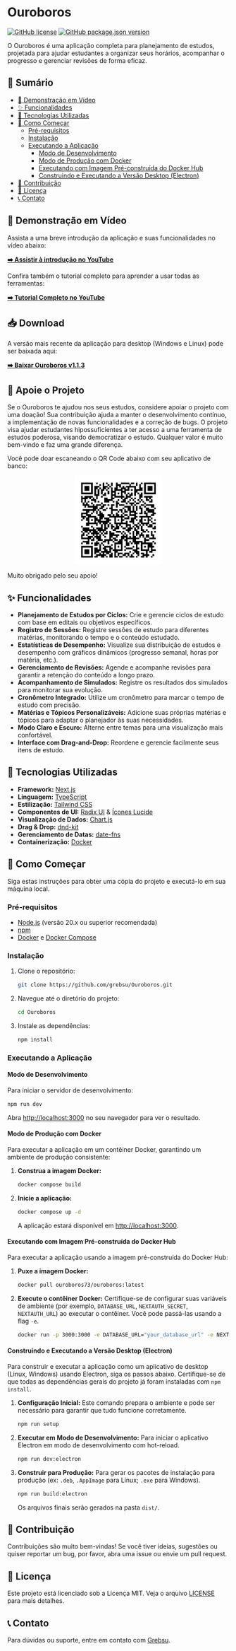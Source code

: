 # Ouroboros

[![GitHub license](https://img.shields.io/github/license/grebsu/Ouroboros.svg)](https://github.com/grebsu/Ouroboros/blob/master/LICENSE)
[![GitHub package.json version](https://img.shields.io/github/package-json/version/grebsu/Ouroboros)](https://github.com/grebsu/Ouroboros/blob/master/package.json)
<!-- Adicione mais badges aqui, ex: status de build -->

O Ouroboros é uma aplicação completa para planejamento de estudos, projetada para ajudar estudantes a organizar seus horários, acompanhar o progresso e gerenciar revisões de forma eficaz.

## 📖 Sumário
- [🎥 Demonstração em Vídeo](#-demonstração-em-vídeo)
- [✨ Funcionalidades](#-funcionalidades)
- [🚀 Tecnologias Utilizadas](#-tecnologias-utilizadas)
- [🏁 Como Começar](#-como-começar)
  - [Pré-requisitos](#pré-requisitos)
  - [Instalação](#instalação)
  - [Executando a Aplicação](#executando-a-aplicação)
    - [Modo de Desenvolvimento](#modo-de-desenvolvimento)
    - [Modo de Produção com Docker](#modo-de-produção-com-docker)
    - [Executando com Imagem Pré-construída do Docker Hub](#executando-com-imagem-pré-construída-do-docker-hub)
    - [Construindo e Executando a Versão Desktop (Electron)](#construindo-e-executando-a-versão-desktop-electron)
- [🤝 Contribuição](#-contribuição)
- [📄 Licença](#-licença)
- [📞 Contato](#-contato)

## 🎥 Demonstração em Vídeo

Assista a uma breve introdução da aplicação e suas funcionalidades no vídeo abaixo:

**[➡️ Assistir à introdução no YouTube](https://youtu.be/nKAGOVKF7A8?si=D0Oa3fFRNpJWIz3W)**

Confira também o tutorial completo para aprender a usar todas as ferramentas:

**[➡️ Tutorial Completo no YouTube](https://youtu.be/vAGiZICjqSM)**

## 📥 Download

A versão mais recente da aplicação para desktop (Windows e Linux) pode ser baixada aqui:

**[➡️ Baixar Ouroboros v1.1.3](https://github.com/grebsu/Ouroboros/releases/tag/v1.1.3)**

## 💖 Apoie o Projeto

Se o Ouroboros te ajudou nos seus estudos, considere apoiar o projeto com uma doação! Sua contribuição ajuda a manter o desenvolvimento contínuo, a implementação de novas funcionalidades e a correção de bugs. O projeto visa ajudar estudantes hipossuficientes a ter acesso a uma ferramenta de estudos poderosa, visando democratizar o estudo. Qualquer valor é muito bem-vindo e faz uma grande diferença.

Você pode doar escaneando o QR Code abaixo com seu aplicativo de banco:

<p align="center">
  <img src="public/qrcode-pix.png" alt="QR Code PIX para doação" width="200">
</p>

Muito obrigado pelo seu apoio!


## ✨ Funcionalidades

- **Planejamento de Estudos por Ciclos:** Crie e gerencie ciclos de estudo com base em editais ou objetivos específicos.
- **Registro de Sessões:** Registre sessões de estudo para diferentes matérias, monitorando o tempo e o conteúdo estudado.
- **Estatísticas de Desempenho:** Visualize sua distribuição de estudos e desempenho com gráficos dinâmicos (progresso semanal, horas por matéria, etc.).
- **Gerenciamento de Revisões:** Agende e acompanhe revisões para garantir a retenção do conteúdo a longo prazo.
- **Acompanhamento de Simulados:** Registre os resultados dos simulados para monitorar sua evolução.
- **Cronômetro Integrado:** Utilize um cronômetro para marcar o tempo de estudo com precisão.
- **Matérias e Tópicos Personalizáveis:** Adicione suas próprias matérias e tópicos para adaptar o planejador às suas necessidades.
- **Modo Claro e Escuro:** Alterne entre temas para uma visualização mais confortável.
- **Interface com Drag-and-Drop:** Reordene e gerencie facilmente seus itens de estudo.

## 🚀 Tecnologias Utilizadas

- **Framework:** [Next.js](https://nextjs.org/)
- **Linguagem:** [TypeScript](https://www.typescriptlang.org/)
- **Estilização:** [Tailwind CSS](https://tailwindcss.com/)
- **Componentes de UI:** [Radix UI](https://www.radix-ui.com/) & [Ícones Lucide](https://lucide.dev/)
- **Visualização de Dados:** [Chart.js](https://www.chartjs.org/)
- **Drag & Drop:** [dnd-kit](https://dndkit.com/)
- **Gerenciamento de Datas:** [date-fns](https://date-fns.org/)
- **Containerização:** [Docker](https://www.docker.com/)

## 🏁 Como Começar

Siga estas instruções para obter uma cópia do projeto e executá-lo em sua máquina local.

### Pré-requisitos

- [Node.js](https://nodejs.org/en/) (versão 20.x ou superior recomendada)
- [npm](https://www.npmjs.com/)
- [Docker](https://www.docker.com/get-started) e [Docker Compose](https://docs.docker.com/compose/install/)

### Instalação

1. Clone o repositório:
   ```bash
   git clone https://github.com/grebsu/Ouroboros.git
   ```
2. Navegue até o diretório do projeto:
   ```bash
   cd Ouroboros
   ```
3. Instale as dependências:
   ```bash
   npm install
   ```

### Executando a Aplicação

#### Modo de Desenvolvimento

Para iniciar o servidor de desenvolvimento:
```bash
npm run dev
```
Abra [http://localhost:3000](http://localhost:3000) no seu navegador para ver o resultado.

#### Modo de Produção com Docker

Para executar a aplicação em um contêiner Docker, garantindo um ambiente de produção consistente:

1.  **Construa a imagem Docker:**
    ```bash
    docker compose build
    ```

2.  **Inicie a aplicação:**
    ```bash
    docker compose up -d
    ```
    A aplicação estará disponível em [http://localhost:3000](http://localhost:3000).

#### Executando com Imagem Pré-construída do Docker Hub

Para executar a aplicação usando a imagem pré-construída do Docker Hub:

1.  **Puxe a imagem Docker:**
    ```bash
    docker pull ouroboros73/ouroboros:latest
    ```
2.  **Execute o contêiner Docker:**
    Certifique-se de configurar suas variáveis de ambiente (por exemplo, `DATABASE_URL`, `NEXTAUTH_SECRET`, `NEXTAUTH_URL`) ao executar o contêiner. Você pode passá-las usando a flag `-e`.
    ```bash
    docker run -p 3000:3000 -e DATABASE_URL="your_database_url" -e NEXTAUTH_SECRET="your_nextauth_secret" -e NEXTAUTH_URL="http://localhost:3000" ouroboros73/ouroboros:latest
    ```

#### Construindo e Executando a Versão Desktop (Electron)

Para construir e executar a aplicação como um aplicativo de desktop (Linux, Windows) usando Electron, siga os passos abaixo. Certifique-se de que todas as dependências gerais do projeto já foram instaladas com `npm install`.

1.  **Configuração Inicial:**
    Este comando prepara o ambiente e pode ser necessário para garantir que tudo funcione corretamente.
    ```bash
    npm run setup
    ```

2.  **Executar em Modo de Desenvolvimento:**
    Para iniciar o aplicativo Electron em modo de desenvolvimento com hot-reload.
    ```bash
    npm run dev:electron
    ```

3.  **Construir para Produção:**
    Para gerar os pacotes de instalação para produção (ex: `.deb`, `.AppImage` para Linux; `.exe` para Windows).
    ```bash
    npm run build:electron
    ```
    Os arquivos finais serão gerados na pasta `dist/`.
## 🤝 Contribuição

Contribuições são muito bem-vindas! Se você tiver ideias, sugestões ou quiser reportar um bug, por favor, abra uma issue ou envie um pull request.

## 📄 Licença

Este projeto está licenciado sob a Licença MIT. Veja o arquivo [LICENSE](LICENSE) para mais detalhes.

## 📞 Contato

Para dúvidas ou suporte, entre em contato com [Grebsu](mailto:glebson.olvr@gmail.com).
